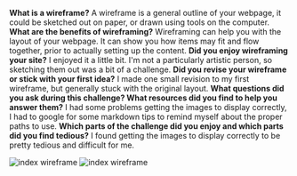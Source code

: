 **What is a wireframe?**
A wireframe is a general outline of your webpage, it could be sketched out on paper, or drawn using tools on the computer.
**What are the benefits of wireframing?**
Wireframing can help you with the layout of your webpage.  It can show you how items may fit and flow together, prior to actually setting up the content.
**Did you enjoy wireframing your site?**
I enjoyed it a little bit.  I'm not a particularly artistic person, so sketching them out was a bit of a challenge.
**Did you revise your wireframe or stick with your first idea?**
I made one small revision to my first wireframe, but generally stuck with the original layout.
**What questions did you ask during this challenge? What resources did you find to help you answer them?**
I had some problems getting the images to display correctly, I had to google for some markdown tips to remind myself about the proper paths to use.
**Which parts of the challenge did you enjoy and which parts did you find tedious?**
I found getting the images to display correctly to be pretty tedious and difficult for me.


![index wireframe](imgs/wireframe-index.png)
![index wireframe](imgs/wireframe-blog-index.png)
